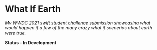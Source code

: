 # What If Earth
*My WWDC 2021 swift student challenge submission showcasing what would happen if a few of the many crazy what if scenerios about earth were true.*


**Status - In Development**
